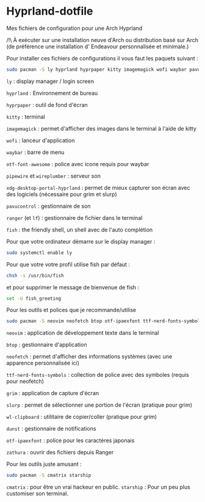 # Hyprland-dotfile
Mes fichiers de configuration pour une Arch Hyprland

/!\ À exécuter sur une installation neuve d'Arch ou distribution basé sur Arch (de préférence une installation d' Endeavour personnalisée et minimale.)

Pour installer ces fichiers de configurations il vous faut les paquets suivant :

```bash
sudo pacman -S ly hyprland hyprpaper kitty imagemagick wofi waybar pavucontrol otf-font-awesome ranger lf pipewire wireplumber xdg-desktop-portal-hyprland fish
```

`ly` : display manager / login screen

`hyprland` : Environnement de bureau

`hyprpaper` : outil de fond d'écran

`kitty` : terminal

`imagemagick` : permet d'afficher des images dans le terminal à l'aide de kitty

`wofi` : lanceur d'application

`waybar` : barre de menu

`otf-font-awesome` : police avec icone requis pour waybar

`pipewire` et `wireplumber` : serveur son

`xdg-desktop-portal-hyprland` : permet de mieux capturer son écran avec des logiciels (nécessaire pour grim et slurp)

`pavucontrol` : gestionnaire de son

`ranger` (et `lf`) : gestionnaire de fichier dans le terminal

`fish` : the friendly shell, un shell avec de l'auto complétion



Pour que votre ordinateur démarre sur le display manager :

```bash
sudo systemctl enable ly
```


Pour que votre votre profil utilise fish par défaut :

```bash
chsh -s /usr/bin/fish
```
et pour supprimer le message de bienvenue de fish :

```bash
set -U fish_greeting
```

Pour les outils et polices que je recommande/utilise

```bash
sudo pacman -S neovim neofetch btop otf-ipaexfont ttf-nerd-fonts-symbols grim slurp wl-clipboard dunst zathura zathura-cb zathura-djvu zathura-pdf-mupdf
```

`neovim` : application de développement texte dans le terminal

`btop` : gestionnaire d'application

`neofetch` : permet d'afficher des informations systèmes (avec une apparence personnalisée ici)

`ttf-nerd-fonts-symbols` : collection de police avec des symboles (requis pour neofetch)

`grim` : application de capture d'écran

`slurp` : permet de sélectionner une portion de l'écran (pratique pour grim)

`wl-clipboard` : utilitaire de copier/coller (pratique pour grim)

`dunst` : gestionnaire de notifications

`otf-ipaexfont` : police pour les caractères japonais

`zathura` : ouvrir des fichiers depuis Ranger

Pour les outils juste amusant :

```bash
sudo pacman -S cmatrix starship
```

`cmatrix` : pour être un vrai hackeur en public.
`starship` : Pour un peu plus customiser son terminal.
